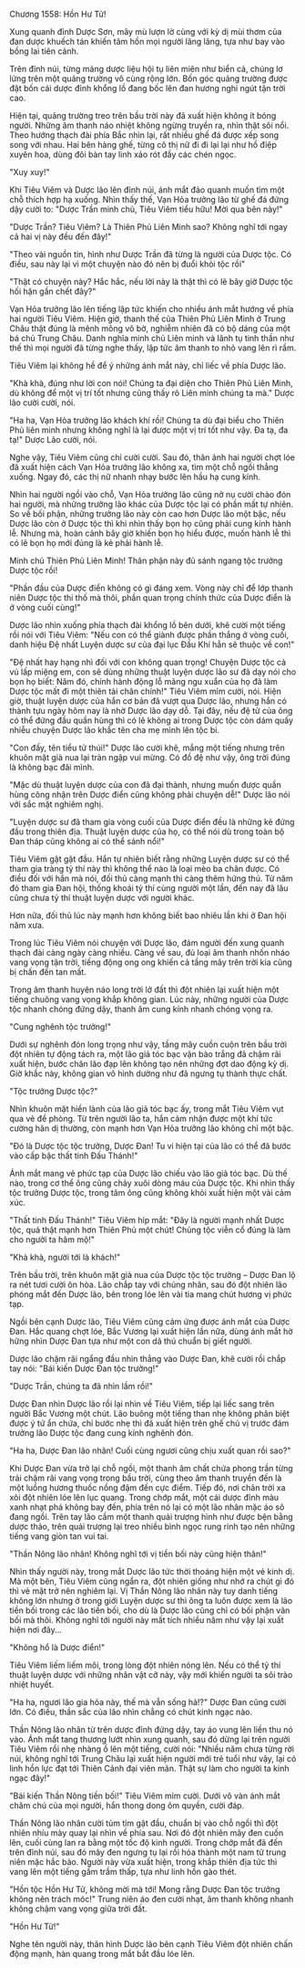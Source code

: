 




Chương 1558: Hồn Hư Tử!


Xung quanh đỉnh Dược Sơn, mây mù lượn lờ cùng với kỳ dị mùi thơm của đan dược khuếch tán khiến tâm hồn mọi người lâng lâng, tựa như bay vào bồng lai tiên cảnh.

Trên đỉnh núi, từng mảng dược liệu hội tụ liên miên như biển cả, chúng lơ lửng trên một quảng trường vô cùng rộng lớn. Bốn góc quảng trường được đặt bốn cái dược đỉnh khổng lồ đang bốc lên đan hương nghi ngút tận trời cao.

Hiện tại, quảng trường treo trên bầu trời này đã xuất hiện không ít bóng người. Những âm thanh náo nhiệt không ngừng truyền ra, nhìn thật sôi nổi. Theo hướng thạch đài phía Bắc nhìn lại, rất nhiều ghế đá được xếp song song với nhau. Hai bên hàng ghế, từng cô thị nữ đi đi lại lại như hồ điệp xuyên hoa, dùng đôi bàn tay linh xảo rót đầy các chén ngọc.

"Xuy xuy!"

Khi Tiêu Viêm và Dược lão lên đỉnh núi, ánh mắt đảo quanh muốn tìm một chỗ thích hợp hạ xuống. Nhìn thấy thế, Vạn Hỏa trưởng lão từ ghế đá đứng dậy cười to: "Dược Trần minh chủ, Tiêu Viêm tiểu hữu! Mời qua bên này!"

"Dược Trần? Tiêu Viêm? Là Thiên Phủ Liên Minh sao? Không nghĩ tới ngay cả hai vị này đều đến đây!"

"Theo vài nguồn tin, hình như Dược Trần đã từng là người của Dược tộc. Có điều, sau này lại vì một chuyện nào đó nên bị đuổi khỏi tộc rồi"

"Thật có chuyện này? Hắc hắc, nếu lời này là thật thì có lẽ bây giờ Dược tộc hối hận gần chết đây?"

Vạn Hỏa trưởng lão lên tiếng lập tức khiến cho nhiều ánh mắt hướng về phía hai người Tiêu Viêm. Hiện giờ, thanh thế của Thiên Phủ Liên Minh ở Trung Châu thật đúng là mênh mông vô bờ, nghiễm nhiên đã có bộ dáng của một bá chủ Trung Châu. Danh nghĩa minh chủ Liên minh và lãnh tụ tinh thần như thế thì mọi người đã từng nghe thấy, lập tức âm thanh to nhỏ vang lên rì rầm.

Tiêu Viêm lại không hề để ý những ánh mắt này, chỉ liếc về phía Dược lão.

"Khà khà, đúng như lời con nói! Chúng ta đại diện cho Thiên Phủ Liên Minh, dù không để một vị trí tốt nhưng cũng thấy rõ Liên minh chúng ta mà." Dược lão cười cười, nói.

"Ha ha, Vạn Hỏa trưởng lão khách khí rồi! Chúng ta dù đại biểu cho Thiên Phủ liên minh nhưng không nghĩ là lại được một vị trí tốt như vậy. Đa tạ, đa tạ!" Dược Lão cười, nói.

Nghe vậy, Tiêu Viêm cũng chỉ cười cười. Sau đó, thân ảnh hai người chợt lóe đã xuất hiện cách Vạn Hỏa trưởng lão không xa, tìm một chỗ ngồi thẳng xuống. Ngay đó, các thị nữ nhanh nhạy bước lên hầu hạ cung kính.

Nhìn hai người ngồi vào chỗ, Vạn Hỏa trưởng lão cũng nở nụ cười chào đón hai người, mà những trưởng lão khác của Dược tộc lại có phần mất tự nhiên. So về bối phận, những trưởng lão này còn cao hơn Dược lão một bậc, nếu Dược lão còn ở Dược tộc thì khi nhìn thấy bọn họ cũng phải cung kính hành lễ. Nhưng mà, hoàn cảnh bây giờ khiến bọn họ hiểu được, muốn hành lễ thì có lẽ bọn họ mới đúng là kẻ phải hành lễ.

Minh chủ Thiên Phủ Liên Minh! Thân phận này đủ sánh ngang tộc trưởng Dược tộc rồi!

"Phần đầu của Dược điển không có gì đáng xem. Vòng này chỉ để lớp thanh niên Dược tộc thi thố mà thôi, phần quan trọng chính thức của Dược điển là ở vòng cuối cùng!"

Dược lão nhìn xuống phía thạch đài khổng lồ bên dưới, khẽ cười một tiếng rồi nói với Tiêu Viêm: "Nếu con có thể giành được phần thắng ở vòng cuối, danh hiệu Đệ nhất Luyện dược sư của đại lục Đấu Khí hẳn sẽ thuộc về con!"

"Đệ nhất hay hạng nhì đối với con không quan trọng! Chuyện Dược tộc cả vú lấp miệng em, con sẽ dùng những thuật luyện dược lão sư đã dạy nói cho bọn họ biết: Năm đó, chính hành động lỗ mãng ngu xuẩn của họ đã làm Dược tộc mất đi một thiên tài chân chính!" Tiêu Viêm mỉm cười, nói. Hiện giờ, thuật luyện dược của hắn cơ bản đã vượt qua Dược lão, nhưng hắn có thành tựu ngày hôm nay là nhờ Dược lão dạy dỗ. Tại đây, nếu đệ tử của ông có thể đứng đầu quần hùng thì có lẽ không ai trong Dược tộc còn dám quấy nhiễu chuyện Dược lão khắc tên cha mẹ mình lên tộc bi.

"Con đấy, tên tiểu tử thúi!" Dược lão cười khẽ, mắng một tiếng nhưng trên khuôn mặt già nua lại tràn ngập vui mừng. Có đồ đệ như vậy, ông trời đúng là không bạc đãi mình.

"Mặc dù thuật luyện dược của con đã đại thành, nhưng muốn được quần hùng công nhận trên Dược điển cũng không phải chuyện dễ!" Dược lão nói với sắc mặt nghiêm nghị.

"Luyện dược sư đã tham gia vòng cuối của Dược điển đều là những kẻ đứng đầu trong thiên địa. Thuật luyện dược của họ, có thể nói dù trong toàn bộ Đan tháp cũng không ai có thể sánh nổi!"

Tiêu Viêm gật gật đầu. Hắn tự nhiên biết rằng những Luyện dược sư có thể tham gia tràng tỷ thí này thì không thể nào là loại mèo ba chân được. Có điều đối với hắn mà nói, đối thủ càng mạnh thì càng thêm hứng thú. Từ năm đó tham gia Đan hội, thống khoái tỷ thí cùng người một lần, đến nay đã lâu cũng chưa tỷ thí thuật luyện dược với người khác.

Hơn nữa, đối thủ lúc này mạnh hơn không biết bao nhiêu lần khi ở Đan hội năm xưa.

Trong lúc Tiêu Viêm nói chuyện với Dược lão, đám người đến xung quanh thạch đài càng ngày càng nhiều. Càng về sau, đủ loại âm thanh nhốn nháo vang vọng tận trời, tiếng động ong ong khiến cả tầng mây trên trời kia cũng bị chấn đến tan mất.

Trong âm thanh huyên náo long trời lở đất thì đột nhiên lại xuất hiện một tiếng chuông vang vọng khắp không gian. Lúc này, những người của Dược tộc nhanh chóng đứng dậy, thanh âm cung kính nhanh chóng vọng ra.

"Cung nghênh tộc trưởng!"

Dưới sự nghênh đón long trọng như vậy, tầng mây cuồn cuộn trên bầu trời đột nhiên tự động tách ra, một lão giả tóc bạc vận bào trắng đã chậm rãi xuất hiện, bước chân lão đạp lên không tạo nên những đợt dao động kỳ dị. Giờ khắc này, không gian vô hình dường như đã ngưng tụ thành thực chất.

"Tộc trưởng Dược tộc?"

Nhìn khuôn mặt hiền lành của lão giả tóc bạc ấy, trong mắt Tiêu Viêm vụt qua vẻ đề phòng. Từ trên người lão ta, hắn cảm nhận được một khí tức cường hãn dị thường, còn mạnh hơn Vạn Hỏa trưởng lão không chỉ một bậc.

"Đó là Dược tộc tộc trưởng, Dược Đan! Tu vi hiện tại của lão có thể đã bước vào cấp bậc thất tinh Đấu Thánh!"

Ánh mắt mang vẻ phức tạp của Dược lão chiếu vào lão giả tóc bạc. Dù thế nào, trong cơ thể ông cũng chảy xuôi dòng máu của Dược tộc. Khi nhìn thấy tộc trưởng Dược tộc, trong tâm ông cũng không khỏi xuất hiện một vài cảm xúc.

"Thất tinh Đấu Thánh!" Tiêu Viêm híp mắt: "Đây là người mạnh nhất Dược tộc, quả thật mạnh hơn Thiên Phủ một chút! Chủng tộc viễn cổ đúng là làm cho người ta hâm mộ!"

"Khà khà, người tới là khách!"

Trên bầu trời, trên khuôn mặt già nua của Dược tộc tộc trưởng – Dược Đan lộ ra nét tươi cười ôn hòa. Lão chắp tay với chúng nhân, sau đó đột nhiên lão phóng mắt đến Dược lão, bên trong lóe lên vài tia mang chút hương vị phức tạp.

Ngồi bên cạnh Dược lão, Tiêu Viêm cũng cảm ứng được ánh mắt của Dược Đan. Hắc quang chợt lóe, Bắc Vương lại xuất hiện lần nữa, dùng ánh mắt hờ hững nhìn Dược Đan tựa như một con dã thú chuẩn bị giết người.

Dược lão chậm rãi ngẩng đầu nhìn thẳng vào Dược Đan, khẽ cười rồi chắp tay nói: "Bái kiến Dược Đan tộc trưởng!"

"Dược Trần, chúng ta đã nhìn lầm rồi!"

Dược Đan nhìn Dược lão rồi lại nhìn về Tiêu Viêm, tiếp lại liếc sang trên người Bắc Vương một chút. Lão buông một tiếng than nhẹ không phân biệt được ý tứ ẩn chứa, chỉ bước nhẹ thì đã xuất hiện trên ghế chủ vị trước đám trưởng lão Dược tộc đang cung kính nghênh đón.

"Ha ha, Dược Đan lão nhân! Cuối cùng ngươi cũng chịu xuất quan rồi sao?"

Khi Dược Đan vừa trở lại chỗ ngồi, một thanh âm chất chứa phong trần từng trải chậm rãi vang vọng trong bầu trời, cùng theo âm thanh truyền đến là một luồng hương thuốc nồng đậm đến cực điểm. Tiếp đó, nơi chân trời xa xôi đột nhiên lóe lên lục quang. Trong chớp mắt, một cái dược đỉnh màu xanh nhạt phá không bay đến, phía trên nó lại có một lão nhân mặc áo sô đang ngồi. Trên tay lão cầm một thanh quải trượng hình như được bện bằng dược thảo, trên quải trượng lại treo nhiều bình ngọc rung rinh tạo nên những tiếng vang giòn tan vui tai.

"Thần Nông lão nhân! Không nghĩ tới vị tiền bối này cũng hiện thân!"

Nhìn thấy người này, trong mắt Dược lão tức thời thoáng hiện một vẻ kinh dị. Mà một bên, Tiêu Viêm cũng ngẩn ra, đột nhiên giống như nhớ ra chút gì đó thì vẻ mặt trở nên nghiêm lại. Vị Thần Nông lão nhân này tuy danh tiếng không lớn nhưng ở trong giới Luyện dược sư thì ông ta luôn được xem là lão tiền bối trong các lão tiền bối, cho dù là Dược lão cũng chỉ có bối phận vãn bối mà thôi. Không nghĩ tới người này mất tích nhiều năm như vậy lại xuất hiện nơi đây...

"Không hổ là Dược điển!"

Tiêu Viêm liếm liếm môi, trong lòng đột nhiên nóng lên. Nếu có thể tỷ thí thuật luyện dược với những nhân vật cỡ này, vậy mới khiến người ta sôi trào nhiệt huyết.

"Ha ha, ngươi lão gia hỏa này, thế mà vẫn sống hả!?" Dược Đan cũng cười lớn. Có điều, thần sắc của lão nhìn chẳng có chút kinh ngạc nào.

Thần Nông lão nhân từ trên dược đỉnh đứng dậy, tay áo vung lên liền thu nó vào. Ánh mắt tang thương lướt nhìn xung quanh, sau đó dừng lại trên người Tiêu Viêm rồi nhẹ nhàng ồ lên một tiếng, cười nói: "Nhiều năm chưa từng rời núi, không nghĩ tới Trung Châu lại xuất hiện người mới trẻ tuổi như vậy, lại có linh hồn lực đạt tới Thiên Cảnh đại viên mãn. Thật sự làm cho người ta kinh ngạc đây!"

"Bái kiến Thần Nông tiền bối!" Tiêu Viêm mỉm cười. Dưới vô vàn ánh mắt chăm chú của mọi người, hắn thong dong ôm quyền, cười đáp.

Thần Nông lão nhân cười tủm tỉm gật đầu, chuẩn bị vào chỗ ngồi thì đột nhiên nhíu mày quay lại nhìn về phía sau. Nơi đó đột nhiên mây đen cuốn lên, cuối cùng lan ra bằng một tốc độ kinh người. Trong chớp mắt đã đến trên đỉnh núi, sau đó mây đen ngưng tụ lại rồi hóa thành một nam tử trung niên mặc hắc bào. Người này vừa xuất hiện, trong khắp thiên địa tức thì vang lên một tiếng gầm trầm thấp, tựa như linh hồn gào thét.

"Hồn tộc Hồn Hư Tử, không mời mà tới! Mong rằng Dược Đan tộc trưởng không nên trách móc!" Trung niên áo đen cười nhạt, âm thanh không nhanh không chậm vang vọng giữa trời đất.

"Hồn Hư Tử!"

Nghe tên người này, thân hình Dược lão bên cạnh Tiêu Viêm đột nhiên chấn động mạnh, hàn quang trong mắt bắt đầu lóe lên.




